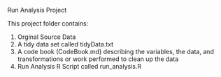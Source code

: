 Run Analysis Project

This project folder contains:
1. Orginal Source Data
2. A tidy data set called tidyData.txt
3. A code book (CodeBook.md) describing the variables, the data, and transformations or work performed to clean up the data
4. Run Analysis R Script called run_analysis.R
